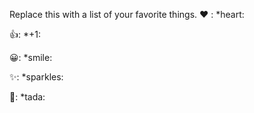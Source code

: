 Replace this with a list of your favorite things.
❤️ : *heart:

👍: *+1:

😀: *smile:

✨️: *sparkles:

🎉: *tada:
